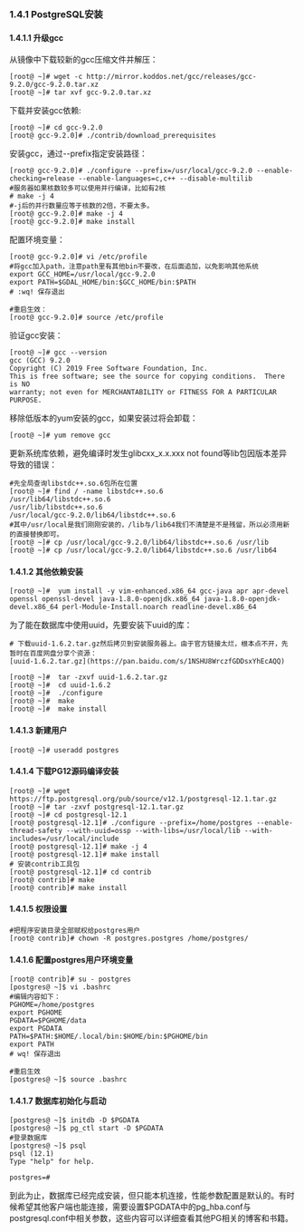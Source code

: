 ### 1.4.1 PostgreSQL安装
#### 1.4.1.1 升级gcc

从镜像中下载较新的gcc压缩文件并解压：
```
[root@ ~]# wget -c http://mirror.koddos.net/gcc/releases/gcc-9.2.0/gcc-9.2.0.tar.xz
[root@ ~]# tar xvf gcc-9.2.0.tar.xz
```
下载并安装gcc依赖:
```
[root@ ~]# cd gcc-9.2.0
[root@ gcc-9.2.0]# ./contrib/download_prerequisites
```
安装gcc，通过--prefix指定安装路径：
```
[root@ gcc-9.2.0]# ./configure --prefix=/usr/local/gcc-9.2.0 --enable-checking=release --enable-languages=c,c++ --disable-multilib 
#服务器如果核数较多可以使用并行编译，比如有2核 
# make -j 4
#-j后的并行数量应等于核数的2倍，不要太多。
[root@ gcc-9.2.0]# make -j 4
[root@ gcc-9.2.0]# make install
```
配置环境变量：
```
[root@ gcc-9.2.0]# vi /etc/profile
#将gcc加入path，注意path里有其他bin不要改，在后面追加，以免影响其他系统
export GCC_HOME=/usr/local/gcc-9.2.0
export PATH=$GDAL_HOME/bin:$GCC_HOME/bin:$PATH
# :wq! 保存退出

#重启生效：
[root@ gcc-9.2.0]# source /etc/profile
```
验证gcc安装：
```
[root@ ~]# gcc --version
gcc (GCC) 9.2.0
Copyright (C) 2019 Free Software Foundation, Inc.
This is free software; see the source for copying conditions.  There is NO
warranty; not even for MERCHANTABILITY or FITNESS FOR A PARTICULAR PURPOSE.
```
移除低版本的yum安装的gcc，如果安装过将会卸载：
```
[root@ ~]# yum remove gcc
```
更新系统库依赖，避免编译时发生glibcxx_x.x.xxx not found等lib包因版本差异导致的错误：
```
#先全局查询libstdc++.so.6包所在位置
[root@ ~]# find / -name libstdc++.so.6
/usr/lib64/libstdc++.so.6
/usr/lib/libstdc++.so.6
/usr/local/gcc-9.2.0/lib64/libstdc++.so.6
#其中/usr/local是我们刚刚安装的，/lib与/lib64我们不清楚是不是残留，所以必须用新的直接替换即可。
[root@ ~]# cp /usr/local/gcc-9.2.0/lib64/libstdc++.so.6 /usr/lib
[root@ ~]# cp /usr/local/gcc-9.2.0/lib64/libstdc++.so.6 /usr/lib64
```
#### 1.4.1.2 其他依赖安装
```
[root@ ~]#  yum install -y vim-enhanced.x86_64 gcc-java apr apr-devel openssl openssl-devel java-1.8.0-openjdk.x86_64 java-1.8.0-openjdk-devel.x86_64 perl-Module-Install.noarch readline-devel.x86_64
```
为了能在数据库中使用uuid，先要安装下uuid的库：
```
# 下载uuid-1.6.2.tar.gz然后拷贝到安装服务器上。由于官方链接太烂，根本点不开，先暂时在百度网盘分享个资源：
[uuid-1.6.2.tar.gz](https://pan.baidu.com/s/1NSHU8WrczfGDDsxYhEcAQQ)

[root@ ~]#  tar -zxvf uuid-1.6.2.tar.gz
[root@ ~]#  cd uuid-1.6.2
[root@ ~]#  ./configure
[root@ ~]#  make
[root@ ~]#  make install
```

#### 1.4.1.3 新建用户
```
[root@ ~]# useradd postgres
```
#### 1.4.1.4 下载PG12源码编译安装
```
[root@ ~]# wget https://ftp.postgresql.org/pub/source/v12.1/postgresql-12.1.tar.gz
[root@ ~]# tar -zxvf postgresql-12.1.tar.gz
[root@ ~]# cd postgresql-12.1
[root@ postgresql-12.1]# ./configure --prefix=/home/postgres --enable-thread-safety --with-uuid=ossp --with-libs=/usr/local/lib --with-includes=/usr/local/include
[root@ postgresql-12.1]# make -j 4
[root@ postgresql-12.1]# make install
# 安装contrib工具包
[root@ postgresql-12.1]# cd contrib
[root@ contrib]# make
[root@ contrib]# make install
```
#### 1.4.1.5 权限设置
```
#把程序安装目录全部赋权给postgres用户
[root@ contrib]# chown -R postgres.postgres /home/postgres/
```
#### 1.4.1.6 配置postgres用户环境变量
```
[root@ contrib]# su - postgres
[postgres@ ~]$ vi .bashrc
#编辑内容如下：
PGHOME=/home/postgres
export PGHOME
PGDATA=$PGHOME/data
export PGDATA
PATH=$PATH:$HOME/.local/bin:$HOME/bin:$PGHOME/bin
export PATH
# wq! 保存退出

#重启生效
[postgres@ ~]$ source .bashrc
```

#### 1.4.1.7 数据库初始化与启动
```
[postgres@ ~]$ initdb -D $PGDATA
[postgres@ ~]$ pg_ctl start -D $PGDATA
#登录数据库
[postgres@ ~]$ psql
psql (12.1)
Type "help" for help.

postgres=# 

```
到此为止，数据库已经完成安装，但只能本机连接，性能参数配置是默认的。有时候希望其他客户端也能连接，需要设置$PGDATA中的pg_hba.conf与postgresql.conf中相关参数，这些内容可以详细查看其他PG相关的博客和书籍。